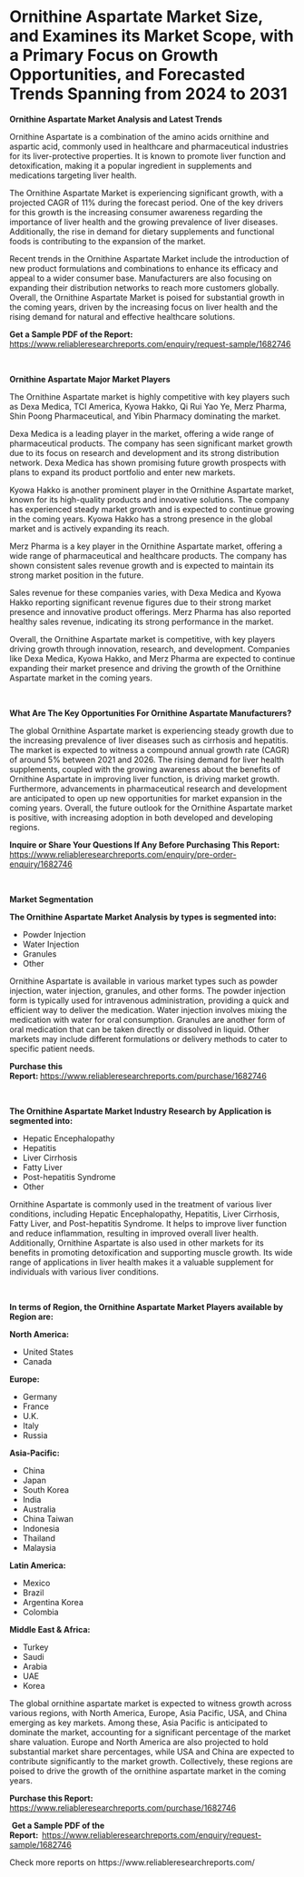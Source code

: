 <p><h1>Ornithine Aspartate Market Size, and Examines its Market Scope, with a Primary Focus on Growth Opportunities, and Forecasted Trends Spanning from 2024 to 2031</h1></p><p><strong>Ornithine Aspartate Market Analysis and Latest Trends</strong></p>
<p><p>Ornithine Aspartate is a combination of the amino acids ornithine and aspartic acid, commonly used in healthcare and pharmaceutical industries for its liver-protective properties. It is known to promote liver function and detoxification, making it a popular ingredient in supplements and medications targeting liver health.</p><p>The Ornithine Aspartate Market is experiencing significant growth, with a projected CAGR of 11% during the forecast period. One of the key drivers for this growth is the increasing consumer awareness regarding the importance of liver health and the growing prevalence of liver diseases. Additionally, the rise in demand for dietary supplements and functional foods is contributing to the expansion of the market.</p><p>Recent trends in the Ornithine Aspartate Market include the introduction of new product formulations and combinations to enhance its efficacy and appeal to a wider consumer base. Manufacturers are also focusing on expanding their distribution networks to reach more customers globally. Overall, the Ornithine Aspartate Market is poised for substantial growth in the coming years, driven by the increasing focus on liver health and the rising demand for natural and effective healthcare solutions.</p></p>
<p><strong>Get a Sample PDF of the Report:&nbsp;</strong> <a href="https://www.reliableresearchreports.com/enquiry/request-sample/1682746">https://www.reliableresearchreports.com/enquiry/request-sample/1682746</a></p>
<p>&nbsp;</p>
<p><strong>Ornithine Aspartate Major Market Players</strong></p>
<p><p>The Ornithine Aspartate market is highly competitive with key players such as Dexa Medica, TCI America, Kyowa Hakko, Qi Rui Yao Ye, Merz Pharma, Shin Poong Pharmaceutical, and Yibin Pharmacy dominating the market. </p><p>Dexa Medica is a leading player in the market, offering a wide range of pharmaceutical products. The company has seen significant market growth due to its focus on research and development and its strong distribution network. Dexa Medica has shown promising future growth prospects with plans to expand its product portfolio and enter new markets.</p><p>Kyowa Hakko is another prominent player in the Ornithine Aspartate market, known for its high-quality products and innovative solutions. The company has experienced steady market growth and is expected to continue growing in the coming years. Kyowa Hakko has a strong presence in the global market and is actively expanding its reach.</p><p>Merz Pharma is a key player in the Ornithine Aspartate market, offering a wide range of pharmaceutical and healthcare products. The company has shown consistent sales revenue growth and is expected to maintain its strong market position in the future.</p><p>Sales revenue for these companies varies, with Dexa Medica and Kyowa Hakko reporting significant revenue figures due to their strong market presence and innovative product offerings. Merz Pharma has also reported healthy sales revenue, indicating its strong performance in the market.</p><p>Overall, the Ornithine Aspartate market is competitive, with key players driving growth through innovation, research, and development. Companies like Dexa Medica, Kyowa Hakko, and Merz Pharma are expected to continue expanding their market presence and driving the growth of the Ornithine Aspartate market in the coming years.</p></p>
<p>&nbsp;</p>
<p><strong>What Are The Key Opportunities For Ornithine Aspartate Manufacturers?</strong></p>
<p><p>The global Ornithine Aspartate market is experiencing steady growth due to the increasing prevalence of liver diseases such as cirrhosis and hepatitis. The market is expected to witness a compound annual growth rate (CAGR) of around 5% between 2021 and 2026. The rising demand for liver health supplements, coupled with the growing awareness about the benefits of Ornithine Aspartate in improving liver function, is driving market growth. Furthermore, advancements in pharmaceutical research and development are anticipated to open up new opportunities for market expansion in the coming years. Overall, the future outlook for the Ornithine Aspartate market is positive, with increasing adoption in both developed and developing regions.</p></p>
<p><strong>Inquire or Share Your Questions If Any Before Purchasing This Report:</strong> <a href="https://www.reliableresearchreports.com/enquiry/pre-order-enquiry/1682746">https://www.reliableresearchreports.com/enquiry/pre-order-enquiry/1682746</a></p>
<p>&nbsp;</p>
<p><strong>Market Segmentation</strong></p>
<p><strong>The Ornithine Aspartate Market Analysis by types is segmented into:</strong></p>
<p><ul><li>Powder Injection</li><li>Water Injection</li><li>Granules</li><li>Other</li></ul></p>
<p><p>Ornithine Aspartate is available in various market types such as powder injection, water injection, granules, and other forms. The powder injection form is typically used for intravenous administration, providing a quick and efficient way to deliver the medication. Water injection involves mixing the medication with water for oral consumption. Granules are another form of oral medication that can be taken directly or dissolved in liquid. Other markets may include different formulations or delivery methods to cater to specific patient needs.</p></p>
<p><strong>Purchase this Report:&nbsp;</strong><a href="https://www.reliableresearchreports.com/purchase/1682746">https://www.reliableresearchreports.com/purchase/1682746</a></p>
<p>&nbsp;</p>
<p><strong>The Ornithine Aspartate Market Industry Research by Application is segmented into:</strong></p>
<p><ul><li>Hepatic Encephalopathy</li><li>Hepatitis</li><li>Liver Cirrhosis</li><li>Fatty Liver</li><li>Post-hepatitis Syndrome</li><li>Other</li></ul></p>
<p><p>Ornithine Aspartate is commonly used in the treatment of various liver conditions, including Hepatic Encephalopathy, Hepatitis, Liver Cirrhosis, Fatty Liver, and Post-hepatitis Syndrome. It helps to improve liver function and reduce inflammation, resulting in improved overall liver health. Additionally, Ornithine Aspartate is also used in other markets for its benefits in promoting detoxification and supporting muscle growth. Its wide range of applications in liver health makes it a valuable supplement for individuals with various liver conditions.</p></p>
<p>&nbsp;</p>
<p><strong>In terms of Region, the Ornithine Aspartate Market Players available by Region are:</strong></p>
<p>
    <p> <strong> North America: </strong>
        <ul>
            <li>United States</li>
            <li>Canada</li>
        </ul>
        </p> 
    <p> <strong> Europe: </strong>
        <ul>
            <li>Germany</li>
            <li>France</li>
            <li>U.K.</li>
            <li>Italy</li>
            <li>Russia</li>
        </ul>
        </p> 
    <p> <strong> Asia-Pacific: </strong>
        <ul>
            <li>China</li>
            <li>Japan</li>
            <li>South Korea</li>
            <li>India</li>
            <li>Australia</li>
            <li>China Taiwan</li>
            <li>Indonesia</li>
            <li>Thailand</li>
            <li>Malaysia</li>
        </ul>
        </p> 
    <p> <strong> Latin America: </strong>
        <ul>
            <li>Mexico</li>
            <li>Brazil</li>
            <li>Argentina Korea</li>
            <li>Colombia</li>
        </ul>
        </p> 
    <p> <strong> Middle East & Africa: </strong>
        <ul>
            <li>Turkey</li>
            <li>Saudi</li>
            <li>Arabia</li>
            <li>UAE</li>
            <li>Korea</li>
        </ul>
    </p>
    </p>
<p><p>The global ornithine aspartate market is expected to witness growth across various regions, with North America, Europe, Asia Pacific, USA, and China emerging as key markets. Among these, Asia Pacific is anticipated to dominate the market, accounting for a significant percentage of the market share valuation. Europe and North America are also projected to hold substantial market share percentages, while USA and China are expected to contribute significantly to the market growth. Collectively, these regions are poised to drive the growth of the ornithine aspartate market in the coming years.</p></p>
<p><strong>Purchase this Report: </strong><a href="https://www.reliableresearchreports.com/purchase/1682746">https://www.reliableresearchreports.com/purchase/1682746</a></p>
<p>&nbsp;<strong>Get a Sample PDF of the Report:&nbsp;&nbsp;</strong><a href="https://www.reliableresearchreports.com/enquiry/request-sample/1682746">https://www.reliableresearchreports.com/enquiry/request-sample/1682746</a></p>
<p><strong></strong></p>
<p>Check more reports on https://www.reliableresearchreports.com/</p>